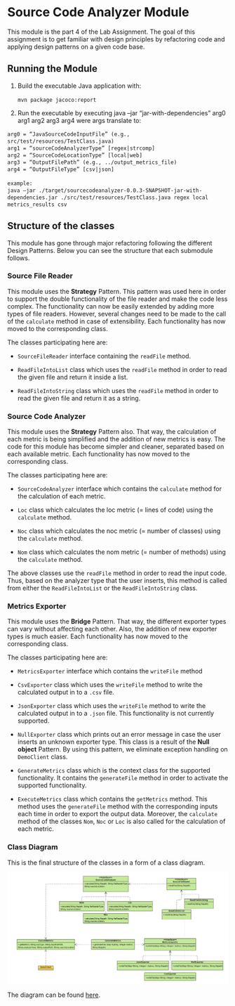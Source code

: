 
# Source Code Analyzer Module

This module is the part 4 of the Lab Assignment. The goal of this assignment is to get familiar with
design principles by refactoring code and applying design patterns on a given code base.

## Running the Module

1. Build the executable Java application with:

    `mvn package jacoco:report`

2. Run the executable by executing
java –jar “jar-with-dependencies” arg0 arg1 arg2 arg3 arg4 were args translate to:

```
arg0 = “JavaSourceCodeInputFile” (e.g., src/test/resources/TestClass.java)
arg1 = “sourceCodeAnalyzerType” [regex|strcomp]
arg2 = “SourceCodeLocationType” [local|web]
arg3 = “OutputFilePath” (e.g., ../output_metrics_file)
arg4 = “OutputFileType” [csv|json]

example: 
java –jar ./target/sourcecodeanalyzer-0.0.3-SNAPSHOT-jar-with-dependencies.jar ./src/test/resources/TestClass.java regex local metrics_results csv
```

## Structure of the classes

This module has gone through major refactoring following the different Design Patterns. Below you can see the structure that each submodule follows.

### Source File Reader

This module uses the **Strategy** Pattern. This pattern was used here in order to support the double functionality of the file reader and make the code less complex. The functionality can now be easily extended by adding more types of file readers. However, several changes need to be made to the call of the `calculate` method in case of extensibility. Each functionality has now moved to the corresponding class.

The classes participating here are:

* `SourceFileReader` interface containing the `readFile` method.

* `ReadFileIntoList` class which uses the `readFile` method in order to read the given file and return it inside a list.

* `ReadFileIntoString` class which uses the `readFile` method in order to read the given file and return it as a string.

### Source Code Analyzer

This module uses the **Strategy** Pattern also. That way, the calculation of each metric is being simplified and the addition of new metrics is easy. The code for this module has become simpler and cleaner, separated based on each available metric. Each functionality has now moved to the corresponding class.

The classes participating here are:

* `SourceCodeAnalyzer` interface which contains the `calculate` method for the calculation of each metric.

* `Loc` class which calculates the loc metric (= lines of code) using the `calculate` method.

* `Noc` class which calculates the noc metric (= number of classes) using the `calculate` method.

* `Nom` class which calculates the nom metric (= number of methods) using the `calculate` method.

The above classes use the `readFile` method in order to read the input code. Thus, based on the analyzer type that the user inserts, this method is called from either the `ReadFileIntoList` or the `ReadFileIntoString` class.

### Metrics Exporter

This module uses the **Bridge** Pattern. That way, the different exporter types can vary without affecting each other. Also, the addition of new exporter types is much easier. Each functionality has now moved to the corresponding class.

The classes participating here are:

* `MetricsExporter` interface which contains the `writeFile` method

* `CsvExporter` class  which uses the `writeFile` method to write the calculated output in to a `.csv` file.

* `JsonExporter` class  which uses the `writeFile` method to write the calculated output in to a `.json` file. This functionality is not currently supported.

* `NullExporter` class  which prints out an error message in case the user inserts an unknown exporter type. This class is a result of the **Null object** Pattern. By using this pattern, we eliminate exception handling on `DemoClient` class.

* `GenerateMetrics` class which is the context class for the supported functionality. It contains the `generateFile` method in order to activate the supported functionality.

* `ExecuteMetrics` class which contains the `getMetrics` method. This method uses the `generateFile` method with the corresponding inputs each time in order to export the output data. Moreover, the `calculate` method of the classes `Nom`, `Noc` or `Loc` is also called for the calculation of each metric.

### Class Diagram

This is the final structure of the classes in a form of a class diagram.

![ ](https://github.com/ksaketou/maven-project/blob/development/SourceCodeAnalyzer/media/classDiagram.png)

The diagram can be found [here](https://github.com/ksaketou/maven-project/blob/development/SourceCodeAnalyzer/media/classDiagram.png).
